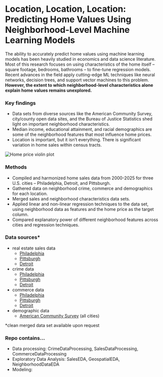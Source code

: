 # Location, Location, Location: Predicting Home Values Using Neighborhood-Level Machine Learning Models 

The ability to accurately predict home values using machine learning models has been heavily studied in economics and data science literature. Most of this research focuses on using characteristics of the home itself – square footage, bedrooms, bathrooms – to fine-tune regression models. Recent advances in the field apply cutting-edge ML techniques like neural networks, decision trees, and support vector machines to this problem. **However, the extent to which neighborhood-level characteristics alone explain home values remains unexplored.**

### Key findings
- Data sets from diverse sources like the American Community Survey, city/county open data sites, and the Bureau of Justice Statistics shed light on important neighborhood characteristics.
- Median income, educational attainment, and racial demographics are some of the neighborhood features that most influence home prices.
- Location is important, but it isn’t everything. There is significant variation in home sales within census tracts.

![Home price violin plot](images/UpdatedViolinPlot)

### Methods
- Compiled and harmonized home sales data from 2000-2025 for three U.S. cities – Philadelphia, Detroit, and Pittsburgh.
- Gathered data on neighborhood crime, commerce and demographics for each location.
- Merged sales and neighborhood characteristics data sets.
- Applied linear and non-linear regression techniques to the data set, using neighborhood data as features and the home price as the target column.
- Compared explanatory power of different neighborhood features across cities and regression techniques.

### Data sources*
- real estate sales data
    - [Philadelphia](https://opendataphilly.org/datasets/real-estate-transfers/)
    - [Pittsburgh](https://catalog.data.gov/dataset/allegheny-county-property-sale-transactions)
    - [Detroit](https://data.detroitmi.gov/datasets/detroitmi::property-sales-1/about)
- crime data
    - [Philadelphia](https://opendataphilly.org/datasets/crime-incidents/)
    - [Pittsburgh](https://www.pittsburghpa.gov/Safety/Police/Police-Data-Portal)
    - [Detroit](https://data.detroitmi.gov/datasets/8e532daeec1149879bd5e67fdd9c8be0_0/explore)
- commerce data
  - [Philadelphia](https://opendataphilly.org/datasets/city-registered-local-businesses/)
  - [Pittsburgh](https://data.wprdc.org/dataset/business-contractors-trades)
  - [Detroit](https://data.detroitmi.gov/documents/detroitmi::detroit-business-data-explorer/about?path=)
- demographic data
    - [American Community Survey](https://www.census.gov/programs-surveys/acs/data.html) (all cities)

*clean merged data set available upon request

### Repo contains...
- Data processing: CrimeDataProcessing, SalesDataProcessing, CommerceDataProcessing
- Exploratory Data Analysis: SalesEDA, GeospatialEDA, NeighborhoodDataEDA
- Modeling: 
